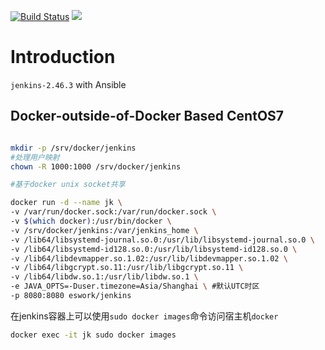 [![Build Status](https://travis-ci.org/EsWork/docker-jenkins.svg?branch=master)](https://travis-ci.org/EsWork/docker-jenkins)
[![](https://images.microbadger.com/badges/image/eswork/jenkins.svg)](https://microbadger.com/images/eswork/jenkins "Get your own image badge on microbadger.com")

# Introduction

`jenkins-2.46.3` with Ansible

## Docker-outside-of-Docker Based CentOS7

```bash

mkdir -p /srv/docker/jenkins
#处理用户映射
chown -R 1000:1000 /srv/docker/jenkins

#基于docker unix socket共享

docker run -d --name jk \
-v /var/run/docker.sock:/var/run/docker.sock \
-v $(which docker):/usr/bin/docker \
-v /srv/docker/jenkins:/var/jenkins_home \
-v /lib64/libsystemd-journal.so.0:/usr/lib/libsystemd-journal.so.0 \
-v /lib64/libsystemd-id128.so.0:/usr/lib/libsystemd-id128.so.0 \
-v /lib64/libdevmapper.so.1.02:/usr/lib/libdevmapper.so.1.02 \
-v /lib64/libgcrypt.so.11:/usr/lib/libgcrypt.so.11 \
-v /lib64/libdw.so.1:/usr/lib/libdw.so.1 \
-e JAVA_OPTS=-Duser.timezone=Asia/Shanghai \ #默认UTC时区
-p 8080:8080 eswork/jenkins
```

在jenkins容器上可以使用`sudo docker images`命令访问宿主机`docker`

```bash
docker exec -it jk sudo docker images
```
